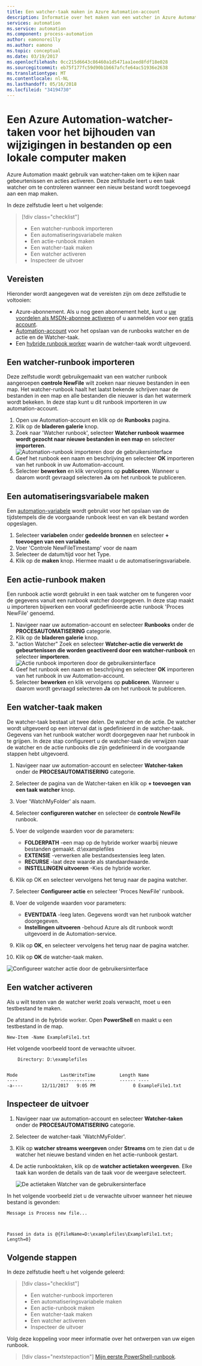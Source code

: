 ```yaml
---
title: Een watcher-taak maken in Azure Automation-account
description: Informatie over het maken van een watcher in Azure Automation-account moeten worden gecontroleerd of er nieuwe bestanden die in een map wordt gemaakt.
services: automation
ms.service: automation
ms.component: process-automation
author: eamonoreilly
ms.author: eamono
ms.topic: conceptual
ms.date: 03/19/2017
ms.openlocfilehash: 0cc215d6643c86460a1d5471aa1eed8fdf18e028
ms.sourcegitcommit: eb75f177fc59d90b1b667afcfe64ac51936e2638
ms.translationtype: MT
ms.contentlocale: nl-NL
ms.lasthandoff: 05/16/2018
ms.locfileid: "34194730"
---
```

# <a name="create-an-azure-automation-watcher-tasks-to-track-file-changes-on-a-local-machine"></a>Een Azure Automation-watcher-taken voor het bijhouden van wijzigingen in bestanden op een lokale computer maken

Azure Automation maakt gebruik van watcher-taken om te kijken naar gebeurtenissen en acties activeren. Deze zelfstudie leert u een taak watcher om te controleren wanneer een nieuw bestand wordt toegevoegd aan een map maken.

In deze zelfstudie leert u het volgende:

> [!div class="checklist"]
> * Een watcher-runbook importeren
> * Een automatiseringsvariabele maken
> * Een actie-runbook maken
> * Een watcher-taak maken
> * Een watcher activeren
> * Inspecteer de uitvoer

## <a name="prerequisites"></a>Vereisten

Hieronder wordt aangegeven wat de vereisten zijn om deze zelfstudie te voltooien:

* Azure-abonnement. Als u nog geen abonnement hebt, kunt u [uw voordelen als MSDN-abonnee activeren](https://azure.microsoft.com/pricing/member-offers/msdn-benefits-details/) of u aanmelden voor een [gratis account](https://azure.microsoft.com/free/?WT.mc_id=A261C142F).
* [Automation-account](automation-offering-get-started.md) voor het opslaan van de runbooks watcher en de actie en de Watcher-taak.
* Een [hybride runbook worker](automation-hybrid-runbook-worker.md) waarin de watcher-taak wordt uitgevoerd.

## <a name="import-a-watcher-runbook"></a>Een watcher-runbook importeren

Deze zelfstudie wordt gebruikgemaakt van een watcher runbook aangeroepen **controle NewFile** wilt zoeken naar nieuwe bestanden in een map. Het watcher-runbook haalt het laatst bekende schrijven naar de bestanden in een map en alle bestanden die nieuwer is dan het watermerk wordt bekeken. In deze stap kunt u dit runbook importeren in uw automation-account.

1. Open uw Automation-account en klik op de **Runbooks** pagina.
1. Klik op de **bladeren galerie** knop.
1. Zoek naar 'Watcher runbook', selecteer **Watcher runbook waarmee wordt gezocht naar nieuwe bestanden in een map** en selecteer **importeren**.
  ![Automation-runbook importeren door de gebruikersinterface](media/automation-watchers-tutorial/importsourcewatcher.png)
1. Geef het runbook een naam en beschrijving en selecteer **OK** importeren van het runbook in uw Automation-account.
1. Selecteer **bewerken** en klik vervolgens op **publiceren**. Wanneer u daarom wordt gevraagd selecteren **Ja** om het runbook te publiceren.

## <a name="create-an-automation-variable"></a>Een automatiseringsvariabele maken

Een [automation-variabele](automation-variables.md) wordt gebruikt voor het opslaan van de tijdstempels die de voorgaande runbook leest en van elk bestand worden opgeslagen. 

1. Selecteer **variabelen** onder **gedeelde bronnen** en selecteer **+ toevoegen van een variabele**.
1. Voer 'Controle NewFileTimestamp' voor de naam
1. Selecteer de datum/tijd voor het Type.
1. Klik op de **maken** knop. Hiermee maakt u de automatiseringsvariabele.

## <a name="create-an-action-runbook"></a>Een actie-runbook maken

Een runbook actie wordt gebruikt in een taak watcher om te fungeren voor de gegevens vanuit een runbook watcher doorgegeven. In deze stap maakt u importeren bijwerken een vooraf gedefinieerde actie runbook 'Proces NewFile' genoemd.

1. Navigeer naar uw automation-account en selecteer **Runbooks** onder de **PROCESAUTOMATISERING** categorie.
1. Klik op de **bladeren galerie** knop.
1. "action Watcher" Zoek en selecteer **Watcher-actie die verwerkt de gebeurtenissen die worden geactiveerd door een watcher-runbook** en selecteer **importeren**.
  ![Actie runbook importeren door de gebruikersinterface](media/automation-watchers-tutorial/importsourceaction.png)
1. Geef het runbook een naam en beschrijving en selecteer **OK** importeren van het runbook in uw Automation-account.
1. Selecteer **bewerken** en klik vervolgens op **publiceren**. Wanneer u daarom wordt gevraagd selecteren **Ja** om het runbook te publiceren.

## <a name="create-a-watcher-task"></a>Een watcher-taak maken

De watcher-taak bestaat uit twee delen. De watcher en de actie. De watcher wordt uitgevoerd op een interval dat is gedefinieerd in de watcher-taak. Gegevens van het runbook watcher wordt doorgegeven naar het runbook in te grijpen. In deze stap configureert u de watcher-taak die verwijzen naar de watcher en de actie runbooks die zijn gedefinieerd in de voorgaande stappen hebt uitgevoerd.

1. Navigeer naar uw automation-account en selecteer **Watcher-taken** onder de **PROCESAUTOMATISERING** categorie.
1. Selecteer de pagina van de Watcher-taken en klik op **+ toevoegen van een taak watcher** knop.
1. Voer 'WatchMyFolder' als naam.

1. Selecteer **configureren watcher** en selecteer de **controle NewFile** runbook.

1. Voer de volgende waarden voor de parameters:

   * **FOLDERPATH** -een map op de hybride worker waarbij nieuwe bestanden gemaakt. d:\examplefiles
   * **EXTENSIE** -verwerken alle bestandsextensies leeg laten.
   * **RECURSE** -laat deze waarde als standaardwaarde.
   * **INSTELLINGEN uitvoeren** -Kies de hybride worker.

1. Klik op OK en selecteer vervolgens het terug naar de pagina watcher.
1. Selecteer **Configureer actie** en selecteer 'Proces NewFile' runbook.
1. Voer de volgende waarden voor parameters:

   *    **EVENTDATA** -leeg laten. Gegevens wordt van het runbook watcher doorgegeven.  
   *    **Instellingen uitvoeren** -behoud Azure als dit runbook wordt uitgevoerd in de Automation-service.

1. Klik op **OK**, en selecteer vervolgens het terug naar de pagina watcher.
1. Klik op **OK** de watcher-taak maken.

![Configureer watcher actie door de gebruikersinterface](media/automation-watchers-tutorial/watchertaskcreation.png)

## <a name="trigger-a-watcher"></a>Een watcher activeren

Als u wilt testen van de watcher werkt zoals verwacht, moet u een testbestand te maken.

De afstand in de hybride worker. Open **PowerShell** en maakt u een testbestand in de map.
  
   ```PowerShell-interactive
   New-Item -Name ExampleFile1.txt
   ```

Het volgende voorbeeld toont de verwachte uitvoer.

```
    Directory: D:\examplefiles


Mode                LastWriteTime         Length Name
----                -------------         ------ ----
-a----       12/11/2017   9:05 PM              0 ExampleFile1.txt
```

## <a name="inspect-the-output"></a>Inspecteer de uitvoer

1. Navigeer naar uw automation-account en selecteer **Watcher-taken** onder de **PROCESAUTOMATISERING** categorie.
1. Selecteer de watcher-taak 'WatchMyFolder'.
1. Klik op **watcher streams weergeven** onder **Streams** om te zien dat u de watcher het nieuwe bestand vinden en het actie-runbook gestart.
1. De actie runbooktaken, klik op de **watcher actietaken weergeven**. Elke taak kan worden de details van de taak voor de weergave selecteert.

   ![De actietaken Watcher van de gebruikersinterface](media/automation-watchers-tutorial/WatcherActionJobs.png)

In het volgende voorbeeld ziet u de verwachte uitvoer wanneer het nieuwe bestand is gevonden:

```
Message is Process new file...



Passed in data is @{FileName=D:\examplefiles\ExampleFile1.txt; Length=0}
```

## <a name="next-steps"></a>Volgende stappen

In deze zelfstudie heeft u het volgende geleerd:

> [!div class="checklist"]
> * Een watcher-runbook importeren
> * Een automatiseringsvariabele maken
> * Een actie-runbook maken
> * Een watcher-taak maken
> * Een watcher activeren
> * Inspecteer de uitvoer

Volg deze koppeling voor meer informatie over het ontwerpen van uw eigen runbook.

> [!div class="nextstepaction"]
> [Mijn eerste PowerShell-runbook](automation-first-runbook-textual-powershell.md).
